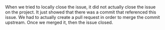 When we tried to locally close the issue, it did not actually close the issue on the project. It just showed that there was a commit that referenced this issue.
We had to actually create a pull request in order to merge the commit upstream. Once we merged it, then the issue closed.
